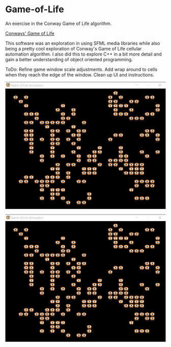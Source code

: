# Game-of-Life
An exercise in the Conway Game of Life algorithm.


[Conways' Game of Life](https://en.wikipedia.org/wiki/Conway%27s_Game_of_Life)

This software was an exploration in using SFML media libraries while
also being a pretty cool exploration of Conway's Game of Life cellular 
automation algorithm. I also did this to explore C++ in a bit more detail and
gain a better understanding of object oriented programming.

ToDo:
		Refine game window scale adjustments.
		Add wrap around to cells when they reach the edge of the window.
		Clean up UI and instructions.

![alt text](https://github.com/coanj/Game-of-Life/blob/master/assets/game.jpg "Logo Title Text 1")

![alt text](https://github.com/coanj/Game-of-Life/blob/master/assets/game.jpg "Logo Title Text 2")